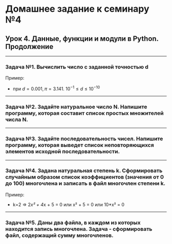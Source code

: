 # Домашнее задание к семинару №4
## Урок 4. Данные, функции и модули в Python. Продолжение
---
### Задача №1. Вычислить число c заданной точностью d

Пример:

- при $d = 0.001, π = 3.141.$    $10^{-1} ≤ d ≤10^{-10}$

---
### Задача №2. Задайте натуральное число N. Напишите программу, которая составит список простых множителей числа N.
---
### Задача №3. Задайте последовательность чисел. Напишите программу, которая выведет список неповторяющихся элементов исходной последовательности.
---
### Задача №4. Задана натуральная степень k. Сформировать случайным образом список коэффициентов (значения от 0 до 100) многочлена и записать в файл многочлен степени k.

Пример:

- k=2 => 2*x² + 4*x + 5 = 0 или x² + 5 = 0 или 10*x² = 0
---
### Задача №5. Даны два файла, в каждом из которых находится запись многочлена. Задача - сформировать файл, содержащий сумму многочленов.